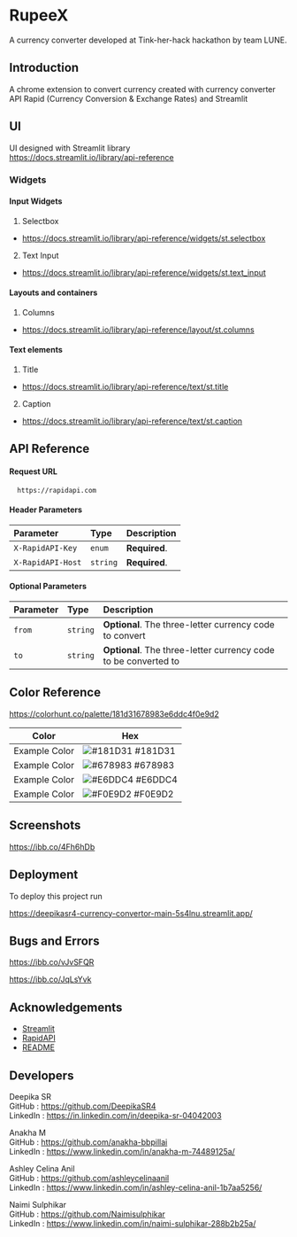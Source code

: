 # RupeeX
A currency converter developed at Tink-her-hack hackathon by team LUNE.

## Introduction

A chrome extension to convert currency 
created with currency converter API Rapid 
(Currency Conversion & Exchange Rates) 
and Streamlit

 
## UI

UI designed with Streamlit library
\
https://docs.streamlit.io/library/api-reference

### Widgets

#### Input Widgets

1. Selectbox
  - https://docs.streamlit.io/library/api-reference/widgets/st.selectbox
2. Text Input
  - https://docs.streamlit.io/library/api-reference/widgets/st.text_input

#### Layouts and containers

1. Columns
 - https://docs.streamlit.io/library/api-reference/layout/st.columns

#### Text elements
1. Title
 - https://docs.streamlit.io/library/api-reference/text/st.title
2. Caption 
 - https://docs.streamlit.io/library/api-reference/text/st.caption
## API Reference

#### Request URL

```http
  https://rapidapi.com
```

#### Header Parameters

| Parameter | Type     | Description                |
| :-------- | :------- | :------------------------- |
| `X-RapidAPI-Key`    | `enum` | **Required**. |
| `X-RapidAPI-Host`      | `string` | **Required**. |




#### Optional Parameters

| Parameter | Type     | Description                |
| :-------- | :------- | :------------------------- |
| `from`    | `string` | **Optional**. The three-letter currency code to convert |
| `to`      | `string` | **Optional**. The three-letter currency code to be converted to|


## Color Reference

https://colorhunt.co/palette/181d31678983e6ddc4f0e9d2

| Color             | Hex                                                                |
| ----------------- | ------------------------------------------------------------------ |
| Example Color | ![#181D31](https://via.placeholder.com/10/181D31?text=+) #181D31 |
| Example Color | ![#678983](https://via.placeholder.com/10/678983?text=+) #678983 |
| Example Color | ![#E6DDC4](https://via.placeholder.com/10/E6DDC4?text=+) #E6DDC4 |
| Example Color | ![#F0E9D2](https://via.placeholder.com/10/F0E9D2?text=+) #F0E9D2 |


## Screenshots

https://ibb.co/4Fh6hDb


## Deployment

To deploy this project run

https://deepikasr4-currency-convertor-main-5s4lnu.streamlit.app/


## Bugs and Errors

https://ibb.co/vJvSFQR

https://ibb.co/JqLsYvk
## Acknowledgements

 - [Streamlit](https://streamlit.io/)
 - [RapidAPI](https://rapidapi.com/)
 - [README](https://readme.so/)


## Developers

Deepika SR
\
GitHub   : https://github.com/DeepikaSR4
\
LinkedIn : https://in.linkedin.com/in/deepika-sr-04042003

Anakha M
\
GitHub   : https://github.com/anakha-bbpillai
\
LinkedIn : https://www.linkedin.com/in/anakha-m-74489125a/

Ashley Celina Anil
\
GitHub   : https://github.com/ashleycelinaanil
\
LinkedIn : https://www.linkedin.com/in/ashley-celina-anil-1b7aa5256/

Naimi Sulphikar
\
GitHub   : https://github.com/Naimisulphikar
\
LinkedIn : https://www.linkedin.com/in/naimi-sulphikar-288b2b25a/

